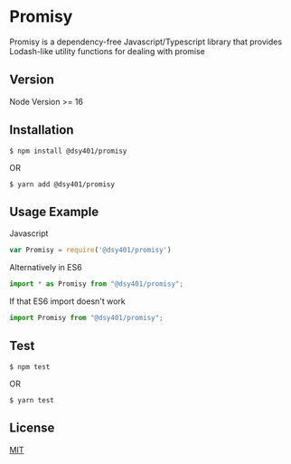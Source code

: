 Promisy
=============
Promisy is a dependency-free Javascript/Typescript library that provides Lodash-like utility functions for dealing with promise

## Version
Node Version >= 16

## Installation

```
$ npm install @dsy401/promisy
```
OR
```
$ yarn add @dsy401/promisy
```

## Usage Example
Javascript
```js
var Promisy = require('@dsy401/promisy')
```
Alternatively in ES6
```js
import * as Promisy from "@dsy401/promisy";
```
If that ES6 import doesn't work
```js
import Promisy from "@dsy401/promisy";
```

## Test
```
$ npm test
```
OR
```
$ yarn test
```

## License

[MIT](LICENSE)

[1]: https://github.com/dsy401/Promisy